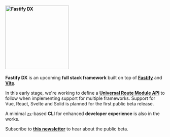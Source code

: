 
#### <img width="200px" alt="Fastify DX" src="https://user-images.githubusercontent.com/12291/163095704-d1bd8541-ecde-4707-8068-17d2fd725c01.svg">

**Fastify DX** is an upcoming **full stack framework** built on top of [**Fastify**](https://fastify.io) and [**Vite**](https://vitejs.org).

In this early stage, we're working to define a [**Universal Route Module API**](https://github.com/fastify/fastify-dx/blob/main/URMA.md) to follow when implementing support for multiple frameworks. Support for Vue, React, Svelte and Solid is planned for the first public beta release.

A minimal [`zx`](https://github.com/google/zx)-based **CLI** for enhanced **developer experience** is also in the works.

Subscribe to [**this newsletter**](https://www.getrevue.co/profile/fastify-dx) to hear about the public beta.

